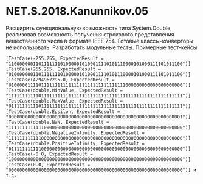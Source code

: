 # NET.S.2018.Kanunnikov.05

Расширить функциональную возможность типа System.Double, реализовав возможность получения строкового представления вещественного числа в формате IEEE 754. Готовые классы-конверторы не использовать. Разработать модульные тесты. Примерные тест-кейсы

    [TestCase(-255.255, ExpectedResult = "1100000001101111111010000010100011110101110000101000111101011100")]
    [TestCase(255.255, ExpectedResult = "0100000001101111111010000010100011110101110000101000111101011100")]
    [TestCase(4294967295.0, ExpectedResult = "0100000111101111111111111111111111111111111000000000000000000000")]
    [TestCase(double.MinValue, ExpectedResult = "1111111111101111111111111111111111111111111111111111111111111111")]
    [TestCase(double.MaxValue, ExpectedResult = "0111111111101111111111111111111111111111111111111111111111111111")]
    [TestCase(double.Epsilon, ExpectedResult = "0000000000000000000000000000000000000000000000000000000000000001")]
    [TestCase(double.NaN, ExpectedResult = "1111111111111000000000000000000000000000000000000000000000000000")]
    [TestCase(double.NegativeInfinity, ExpectedResult = "1111111111110000000000000000000000000000000000000000000000000000")]
    [TestCase(double.PositiveInfinity, ExpectedResult = "0111111111110000000000000000000000000000000000000000000000000000")]
    [TestCase(-0.0, ExpectedResult = "1000000000000000000000000000000000000000000000000000000000000000")]
    [TestCase(0.0, ExpectedResult = "0000000000000000000000000000000000000000000000000000000000000000")] и т.д.
